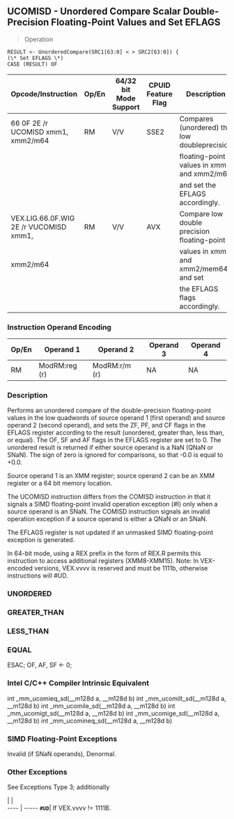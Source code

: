## UCOMISD - Unordered Compare Scalar Double-Precision Floating-Point Values and Set EFLAGS

> Operation

``` slim
RESULT <- UnorderedCompare(SRC1[63:0] < > SRC2[63:0]) {
(\* Set EFLAGS \*)
CASE (RESULT) OF
```

 Opcode/Instruction                    | Op/En| 64/32 bit Mode Support| CPUID Feature Flag| Description                                 
 ---  | --- | --- | --- | ---
 66 0F 2E /r UCOMISD xmm1, xmm2/m64    | RM   | V/V                   | SSE2              | Compares (unordered) the low doubleprecision
                                       |      |                       |                   | floating-point values in xmm1 and xmm2/m64  
                                       |      |                       |                   | and set the EFLAGS accordingly.             
 VEX.LIG.66.0F.WIG 2E /r VUCOMISD xmm1,| RM   | V/V                   | AVX               | Compare low double precision floating-point 
 xmm2/m64                              |      |                       |                   | values in xmm1 and xmm2/mem64 and set       
                                       |      |                       |                   | the EFLAGS flags accordingly.               

### Instruction Operand Encoding
 Op/En| Operand 1    | Operand 2    | Operand 3| Operand 4
 ---  | --- | --- | --- | ---
 RM   | ModRM:reg (r)| ModRM:r/m (r)| NA       | NA       

### Description
Performs an unordered compare of the double-precision floating-point values
in the low quadwords of source operand 1 (first operand) and source operand
2 (second operand), and sets the ZF, PF, and CF flags in the EFLAGS register
according to the result (unordered, greater than, less than, or equal). The
OF, SF and AF flags in the EFLAGS register are set to 0. The unordered result
is returned if either source operand is a NaN (QNaN or SNaN). The sign of zero
is ignored for comparisons, so that -0.0 is equal to +0.0.

Source operand 1 is an XMM register; source operand 2 can be an XMM register
or a 64 bit memory location.

The UCOMISD instruction differs from the COMISD instruction in that it signals
a SIMD floating-point invalid operation exception (#I) only when a source operand
is an SNaN. The COMISD instruction signals an invalid operation exception if
a source operand is either a QNaN or an SNaN.

The EFLAGS register is not updated if an unmasked SIMD floating-point exception
is generated.

In 64-bit mode, using a REX prefix in the form of REX.R permits this instruction
to access additional registers (XMM8-XMM15). Note: In VEX-encoded versions,
VEX.vvvv is reserved and must be 1111b, otherwise instructions will #UD.



###   UNORDERED
###   GREATER_THAN
###   LESS_THAN
###   EQUAL
ESAC;
OF, AF, SF <- 0;

### Intel C/C++ Compiler Intrinsic Equivalent
int _mm_ucomieq_sd(__m128d a, __m128d b) int _mm_ucomilt_sd(__m128d a, __m128d
b) int _mm_ucomile_sd(__m128d a, __m128d b) int _mm_ucomigt_sd(__m128d a, __m128d
b) int _mm_ucomige_sd(__m128d a, __m128d b) int _mm_ucomineq_sd(__m128d a, __m128d
b)


### SIMD Floating-Point Exceptions
Invalid (if SNaN operands), Denormal.


### Other Exceptions
See Exceptions Type 3; additionally

   | |  
---- | -----
 **``#UD``**| If VEX.vvvv != 1111B.
